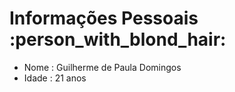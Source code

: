 # Informações Pessoais :person_with_blond_hair:

* Nome : Guilherme de Paula Domingos
* Idade : 21 anos
